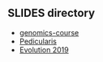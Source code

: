 
## SLIDES directory

+ [genomics-course](./genomics/index.html)
+ [Pedicularis](./2019-Madison/index.html)
+ [Evolution 2019](./2019-Evolution/index.html)
